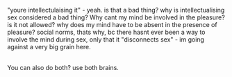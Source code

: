 
"youre intellectulaising it" - yeah.
is that a bad thing?
why is intellectualising sex considered a bad thing?
Why cant my mind be involved in the pleasure? is it not allowed?
why does my mind have to be absent in the presence of pleasure?
social norms, thats why, bc there hasnt ever been a way to involve the mind during sex, only that it "disconnects sex" - im going against a very big grain here.

<br>
You can also do both? use both brains.
